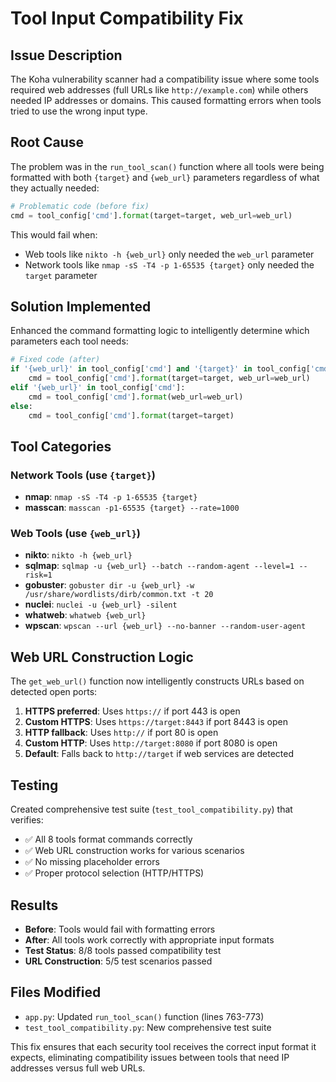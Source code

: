 # Tool Input Compatibility Fix

## Issue Description
The Koha vulnerability scanner had a compatibility issue where some tools required web addresses (full URLs like `http://example.com`) while others needed IP addresses or domains. This caused formatting errors when tools tried to use the wrong input type.

## Root Cause
The problem was in the `run_tool_scan()` function where all tools were being formatted with both `{target}` and `{web_url}` parameters regardless of what they actually needed:

```python
# Problematic code (before fix)
cmd = tool_config['cmd'].format(target=target, web_url=web_url)
```

This would fail when:
- Web tools like `nikto -h {web_url}` only needed the `web_url` parameter
- Network tools like `nmap -sS -T4 -p 1-65535 {target}` only needed the `target` parameter

## Solution Implemented
Enhanced the command formatting logic to intelligently determine which parameters each tool needs:

```python
# Fixed code (after)
if '{web_url}' in tool_config['cmd'] and '{target}' in tool_config['cmd']:
    cmd = tool_config['cmd'].format(target=target, web_url=web_url)
elif '{web_url}' in tool_config['cmd']:
    cmd = tool_config['cmd'].format(web_url=web_url)
else:
    cmd = tool_config['cmd'].format(target=target)
```

## Tool Categories

### Network Tools (use `{target}`)
- **nmap**: `nmap -sS -T4 -p 1-65535 {target}`
- **masscan**: `masscan -p1-65535 {target} --rate=1000`

### Web Tools (use `{web_url}`)
- **nikto**: `nikto -h {web_url}`
- **sqlmap**: `sqlmap -u {web_url} --batch --random-agent --level=1 --risk=1`
- **gobuster**: `gobuster dir -u {web_url} -w /usr/share/wordlists/dirb/common.txt -t 20`
- **nuclei**: `nuclei -u {web_url} -silent`
- **whatweb**: `whatweb {web_url}`
- **wpscan**: `wpscan --url {web_url} --no-banner --random-user-agent`

## Web URL Construction Logic
The `get_web_url()` function now intelligently constructs URLs based on detected open ports:

1. **HTTPS preferred**: Uses `https://` if port 443 is open
2. **Custom HTTPS**: Uses `https://target:8443` if port 8443 is open
3. **HTTP fallback**: Uses `http://` if port 80 is open
4. **Custom HTTP**: Uses `http://target:8080` if port 8080 is open
5. **Default**: Falls back to `http://target` if web services are detected

## Testing
Created comprehensive test suite (`test_tool_compatibility.py`) that verifies:
- ✅ All 8 tools format commands correctly
- ✅ Web URL construction works for various scenarios
- ✅ No missing placeholder errors
- ✅ Proper protocol selection (HTTP/HTTPS)

## Results
- **Before**: Tools would fail with formatting errors
- **After**: All tools work correctly with appropriate input formats
- **Test Status**: 8/8 tools passed compatibility test
- **URL Construction**: 5/5 test scenarios passed

## Files Modified
- `app.py`: Updated `run_tool_scan()` function (lines 763-773)
- `test_tool_compatibility.py`: New comprehensive test suite

This fix ensures that each security tool receives the correct input format it expects, eliminating compatibility issues between tools that need IP addresses versus full web URLs.
